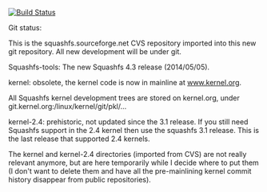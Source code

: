 [![Build Status](https://travis-ci.org/plougher/squashfs-tools.svg?branch=master)](https://travis-ci.org/plougher/squashfs-tools)


Git status:

This is the squashfs.sourceforge.net CVS repository imported into this
new git repository.  All new development will be under git.

Squashfs-tools: The new Squashfs 4.3 release (2014/05/05).

kernel: obsolete, the kernel code is now in mainline at www.kernel.org.

All Squashfs kernel development trees are stored on kernel.org,
under git.kernel.org:/linux/kernel/git/pkl/...

kernel-2.4: prehistoric, not updated since the 3.1 release.  If you still need
Squashfs support in the 2.4 kernel then use the squashfs 3.1 release.  This
is the last release that supported 2.4 kernels.

The kernel and kernel-2.4 directories (imported from CVS) are not really
relevant anymore, but are here temporarily while I decide where to put
them (I don't want to delete them and have all the pre-mainlining
kernel commit history disappear from public repositories).


